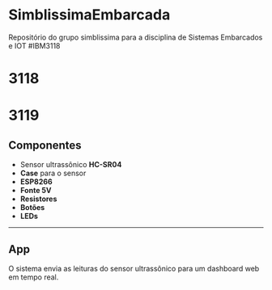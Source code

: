 # SimblissimaEmbarcada

Repositório do grupo simblissima para a disciplina de Sistemas Embarcados e IOT #IBM3118

# 3118

# 3119
## Componentes

- Sensor ultrassônico **HC-SR04**
- **Case** para o sensor
- **ESP8266**
- **Fonte 5V**
- **Resistores**
- **Botões**
- **LEDs**

---

## App

O sistema envia as leituras do sensor ultrassônico para um dashboard web em tempo real.
